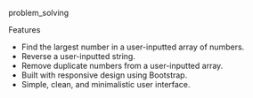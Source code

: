  problem_solving

  Features
- Find the largest number in a user-inputted array of numbers. 
- Reverse a user-inputted string.
- Remove duplicate numbers from a user-inputted array.
- Built with responsive design using Bootstrap.
- Simple, clean, and minimalistic user interface.
